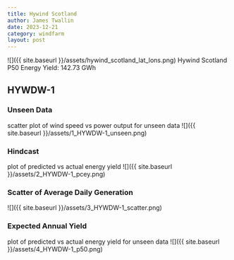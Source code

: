 ```yaml
---
title: Hywind Scotland
author: James Twallin
date: 2023-12-21
category: windfarm
layout: post
---
```

![]({{ site.baseurl }}/assets/hywind_scotland_lat_lons.png)
Hywind Scotland P50 Energy Yield: 142.73 GWh

HYWDW-1
-------------
### Unseen Data 
scatter plot of wind speed vs power output for unseen data
![]({{ site.baseurl }}/assets/1_HYWDW-1_unseen.png)
### Hindcast 
plot of predicted vs actual energy yield
![]({{ site.baseurl }}/assets/2_HYWDW-1_pcey.png)
### Scatter of Average Daily Generation 

![]({{ site.baseurl }}/assets/3_HYWDW-1_scatter.png)
### Expected Annual Yield 
plot of predicted vs actual energy yield for unseen data
![]({{ site.baseurl }}/assets/4_HYWDW-1_p50.png)

